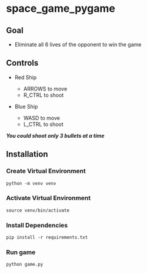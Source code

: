 # space_game_pygame

## Goal

- Eliminate all 6 lives of the opponent to win the game

## Controls

- Red Ship
  - ARROWS to move
  - R_CTRL to shoot

- Blue Ship
  - WASD to move
  - L_CTRL to shoot

***You could shoot only 3 bullets at a time***

## Installation

### Create Virtual Environment

```
python -m venv venv
```

### Activate Virtual Environment

```
source venv/bin/activate
```

### Install Dependencies

```
pip install -r requirements.txt
```

### Run game

```
python game.py
```